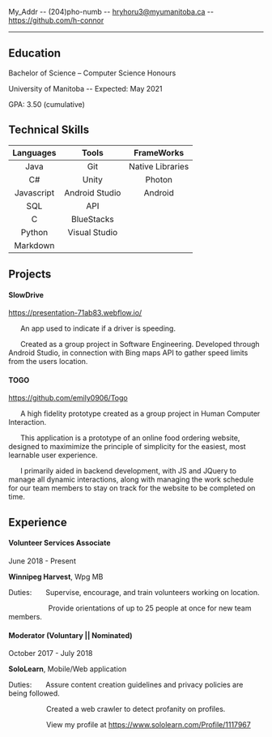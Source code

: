 My_Addr -- (204)pho-numb -- hryhoru3@myumanitoba.ca -- https://github.com/h-connor

<hr />

## Education

Bachelor of Science – Computer Science Honours 

University of Manitoba -- Expected: May 2021 

GPA: 3.50 (cumulative) 

## Technical Skills



| Languages        | Tools           | FrameWorks  |
| :-------------: |:-------------:| :-----:|
| Java      | Git | Native Libraries |
| C#     | Unity      |   Photon |
| Javascript | Android Studio      |    Android |
| SQL     | API      |   |
| C     | BlueStacks      |    |
| Python     | Visual Studio      |    |
| Markdown     |       |    |


## Projects

#### SlowDrive
https://presentation-71ab83.webflow.io/

&nbsp;&nbsp;&nbsp;&nbsp;&nbsp; 
An app used to indicate if a driver is speeding.

&nbsp;&nbsp;&nbsp;&nbsp;&nbsp; 
Created as a group project in Software Engineering.
Developed through Android Studio, in connection with Bing maps API to gather speed limits from the users location.

#### TOGO

https://github.com/emily0906/Togo

&nbsp;&nbsp;&nbsp;&nbsp;&nbsp; 
A high fidelity prototype created as a group project in Human Computer Interaction.

&nbsp;&nbsp;&nbsp;&nbsp;&nbsp; 
This application is a prototype of an online food ordering website, designed to maximimize the principle of simplicity for the easiest, most learnable user experience.

&nbsp;&nbsp;&nbsp;&nbsp;&nbsp; 
I primarily aided in backend development, with JS and JQuery to manage all dynamic interactions, along with managing the work schedule for our team members to stay on track for the website to be completed on time.

## Experience

#### **Volunteer Services Associate** 
June 2018 - Present

**Winnipeg Harvest**, Wpg MB

Duties: &nbsp;&nbsp;&nbsp;&nbsp;&nbsp; 
Supervise, encourage, and train volunteers working on location.

&nbsp;&nbsp;&nbsp;&nbsp;&nbsp;&nbsp;&nbsp; &nbsp;&nbsp;&nbsp;&nbsp;&nbsp; &nbsp;&nbsp;&nbsp;&nbsp;&nbsp; 
 Provide orientations of up to 25 people at once for new team members.

#### **Moderator (Voluntary || Nominated)** 
October 2017 - July 2018

**SoloLearn**, Mobile/Web application

Duties: &nbsp;&nbsp;&nbsp;&nbsp;&nbsp; 
Assure content creation guidelines and privacy policies are being followed.

&nbsp;&nbsp;&nbsp;&nbsp;&nbsp;&nbsp; &nbsp;&nbsp;&nbsp;&nbsp;&nbsp; &nbsp;&nbsp;&nbsp;&nbsp;&nbsp; 
 Created a web crawler to detect profanity on profiles.

&nbsp;&nbsp;&nbsp;&nbsp;&nbsp;&nbsp; &nbsp;&nbsp;&nbsp;&nbsp;&nbsp; &nbsp;&nbsp;&nbsp;&nbsp;&nbsp; 
 View my profile at https://www.sololearn.com/Profile/1117967
